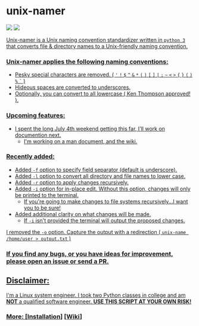 # unix-namer
<p align="left">
<a href="./LICENSE.md"><img src="https://img.shields.io/github/license/zpiatt/unix-namer"></a>
<a href="https://github.com/zpiatt/unix-namer/releases"><img src="https://img.shields.io/github/v/release/zpiatt/unix-namer">

</p>

Unix-namer is a Unix naming convention standardizer written in `python 3` that converts file & directory names to a Unix-friendly naming convention.

### Unix-namer applies the following naming conventions:<br>
- Pesky special characters are removed. ( `'` `!` `$` `^` `&` `*` `(` `)` `[` `]` `|` `;` `~` `<` `>` `{` `}` `(` `)` `%` `` ` `` )
- Hideous spaces are converted to underscores.
- Optionally, you can convert to all lowercase ( Ken Thompson approved! ).

### Upcoming features:
  - I spent the long July 4th weekend getting this far, I'll work on documention next.
    - I'm working on a man document, and the wiki.

### Recently added:
  - Added `-f` option to specify field separator (default is underscore).
  - Added `-l` option to convert all directory and file names to lower case.
  - Added `-r` option to apply changes recursively.
  - Added `-i` option for in-place edit. Without this option, changes will only be printed to the terminal.
    - If you're going to make changes to file systems recursively...I want you to be sure!
  - Added additional clarity on what changes will be made.
    - If `-i` isn't provided the terminal will output the proposed changes.

I removed the `-o` option. Capture the output with a redirection ( `unix-name /home/user > output.txt` )

### If you find any bugs, or you have ideas for improvement, please open an issue or send a PR.

## Disclaimer: 
I'm a Linux system engineer. I took two Python classes in college and am **NOT** a qualified software engineer. **USE THIS SCRIPT AT YOUR OWN RISK!**

### More: \[[Installation](https://github.com/zpiatt/unix-namer/wiki/Installation)\] \[[Wiki](https://github.com/zpiatt/unix-namer/wiki)\]
